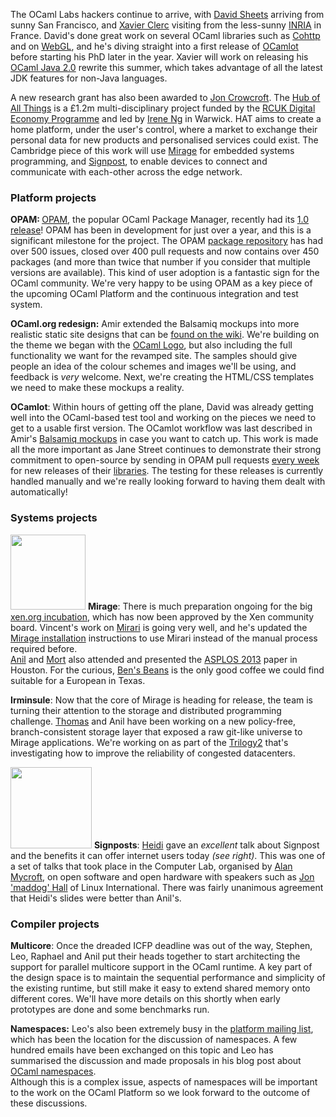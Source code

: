 The OCaml Labs hackers continue to arrive, with [David
Sheets](../people/sheets.html) arriving from sunny San Francisco, and [Xavier Clerc](people/xclerc.html) visiting from the less-sunny
[INRIA](http://www.inria.fr) in France.  David's done great work on several
OCaml libraries such as [Cohttp](http://github.com/avsm/ocaml-cohttp) and on
[WebGL](http://www.youtube.com/watch?v=ll9z1ULtgqo&feature=plcp), and he's diving
straight into a first release of [OCamlot](../tasks/platform.html) before
starting his PhD later in the year. Xavier will
work on releasing his [OCaml Java
2.0](http://ocamljava.x9c.fr/preview/) rewrite this summer, which takes
advantage of all the latest JDK features for non-Java languages.

A new research grant has also been awarded to [Jon Crowcroft](../people/crowcroft.html).
The [Hub of All Things](http://hubofallthings.wordpress.com) is a £1.2m multi-disciplinary
project funded by the [RCUK Digital Economy Programme](http://www.rcuk.ac.uk/research/xrcprogrammes/Digital/Pages/home.aspx) and led by 
[Irene Ng](http://www2.warwick.ac.uk/fac/sci/wmg/people/profile/?wmgid=849) 
in Warwick.  HAT aims to create a home platform, under the user's control, 
where a market to exchange their personal data for new products and 
personalised services could exist.  The Cambridge piece of this work will use
[Mirage](../projects/mirage.html) for embedded systems programming, and
[Signpost](http://signpost.io), to enable devices to connect and communicate
with each-other across the edge network.

### Platform projects

<b>OPAM: </b> [OPAM](http://opam.ocamlpro.com), the popular OCaml Package Manager, recently had its [1.0
release](http://www.ocamlpro.com/blog/2013/03/14/opam-1.0.0.html)!  OPAM has
been in development for just over a year, and this is a significant milestone
for the project.  The OPAM [package repository](https://github.com/OCamlPro/opam-repository/issues) has had over 500 issues, closed over 400 pull requests and now contains over 450 packages
(and more than twice that number if you consider that multiple versions are
available).  This kind of user adoption is a fantastic sign for the OCaml
community.  We're very happy to be using OPAM as a key piece of the upcoming
OCaml Platform and the continuous integration and test system. 

<b>OCaml.org redesign:</b> Amir extended the Balsamiq mockups into more
realistic static site designs that can be [found on the
wiki](https://github.com/ocaml/ocaml.org/wiki/Site-Redesign).  We're building
on the theme we began with the [OCaml Logo](https://github.com/ocaml/ocaml.org/wiki/Draft-OCaml-Logos), but also
including the full functionality we want for the revamped site.  The samples
should give people an idea of the colour schemes and images we'll be using, and
feedback is *very* welcome.  Next, we're creating the HTML/CSS templates we
need to make these mockups a reality.

<b>OCamlot</b>: Within hours of getting off the plane, David was already 
getting well into the OCaml-based test tool and working on the pieces we 
need to get to a usable first version.  The OCamlot workflow was last 
described in Amir's
[Balsamiq mockups](http://amirchaudhry.com/wireframe-demos-for-ocamlorg/)
in case you want to catch up.  This work is made all the more important as 
Jane Street continues to demonstrate their strong commitment to open-source 
by sending in OPAM pull requests 
[every week](https://github.com/OCamlPro/opam-repository/pull/644) 
for new releases of their [libraries](http://janestreet.github.io).  The 
testing for these releases is currently handled manually and we're really 
looking forward to having them dealt with automatically!

### Systems projects

<a href="../images/asplos-mort.jpg"><img class="left" width="120px" thumb="ASPLOS served green drinks. Hmm" src="../images/asplos-mort-thumb.jpg"></img></a>
<b>Mirage</b>: There is much preparation ongoing for the big 
[xen.org incubation](http://wiki.xen.org/wiki/Mirage_Incubation_Project_Proposal), 
which has now been approved by the Xen community board. Vincent's work on 
[Mirari](../projects/mirage.html) is going very well, and he's updated the 
[Mirage installation](http://www.openmirage.org/wiki/install) instructions 
to use Mirari instead of the manual process required before.  
[Anil](../people/avsm.html) and [Mort](../people/mort.html) also attended 
and presented the 
[ASPLOS 2013](http://anil.recoil.org/papers/2013-asplos-mirage.pdf) paper in 
Houston.  For the curious, 
[Ben's Beans](http://www.yelp.co.uk/biz/bens-beans-houston) is the only good 
coffee we could find suitable for a European in Texas.

<b>Irminsule</b>: Now that the core of Mirage is heading for release, the 
team is turning their attention to the storage and distributed programming 
challenge. [Thomas](../people/tg.html) and Anil have been working on a new 
policy-free, branch-consistent storage layer that exposed a raw git-like 
universe to Mirage applications. We're working on as part of the 
[Trilogy2](../tasks/t2.html) that's investigating how to improve the 
reliability of congested datacenters.

<a href="../images/heidi-signposts.jpg"><img class="right" width="130px" src="../images/heidi-signposts-thumb.jpg"></img></a>
<b>Signposts</b>: [Heidi](../people/hhoward.html) gave an *excellent* talk 
about Signpost and the benefits it can offer internet users today
<i>(see right)</i>. This was one of a set of talks that took place in the 
Computer Lab, organised by [Alan Mycroft](../people/amycroft.html), on open 
software and open hardware with speakers such as
[Jon 'maddog' Hall](http://en.wikipedia.org/wiki/Jon_Hall_(programmer)) of
Linux International. There was fairly unanimous agreement that Heidi's 
slides were better than Anil's.

### Compiler projects

<b>Multicore</b>: Once the dreaded ICFP deadline was out of the way, 
Stephen, Leo, Raphael and Anil put their heads together to start 
architecting the support for parallel multicore support in the OCaml runtime.
A key part of the design space is to maintain the sequential performance and 
simplicity of the existing runtime, but still make it easy to extend shared 
memory onto different cores.  We'll have more details on this shortly when 
early prototypes are done and some benchmarks run.

<b>Namespaces:</b> Leo's also been extremely busy in the 
[platform mailing list](http://lists.ocaml.org/listinfo/platform), which has 
been the location for the discussion of namespaces.  A few hundred emails 
have been exchanged on this topic and Leo has summarised the discussion and 
made proposals in his blog post about 
[OCaml namespaces](http://www.lpw25.net/2013/03/10/ocaml-namespaces.html).  
Although this is a complex issue, aspects of namespaces will be important to 
the work on the OCaml Platform so we look forward to the outcome of these 
discussions.
